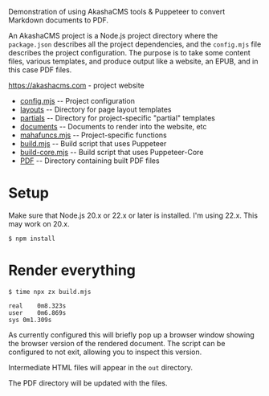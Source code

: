 
Demonstration of using AkashaCMS tools & Puppeteer to convert Markdown documents to PDF.

An AkashaCMS project is a Node.js project directory where the `package.json` describes all the project dependencies, and the `config.mjs` file describes the project configuration.  The purpose is to take some content files, various templates, and produce output like a website, an EPUB, and in this case PDF files.

https://akashacms.com - project website

* [config.mjs](./config.mjs) -- Project configuration
* [layouts](./layouts/) -- Directory for page layout templates
* [partials](./partials/) -- Directory for project-specific "partial" templates
* [documents](./documents/) -- Documents to render into the website, etc
* [mahafuncs.mjs](./mahafuncs.mjs) -- Project-specific functions
* [build.mjs](./build.mjs) -- Build script that uses Puppeteer
* [build-core.mjs](./build-core.mjs) -- Build script that uses Puppeteer-Core
* [PDF](./PDF/) -- Directory containing built PDF files

# Setup

Make sure that Node.js 20.x or 22.x or later is installed.  I'm using 22.x.  This may work on 20.x.

```shell
$ npm install
```

# Render everything

```shell
$ time npx zx build.mjs 

real	0m8.323s
user	0m6.869s
sys	0m1.309s
```

As currently configured this will briefly pop up a browser window showing the browser version of the rendered document.  The script can be configured to not exit, allowing you to inspect this version.

Intermediate HTML files will appear in the `out` directory.

The PDF directory will be updated with the files.



